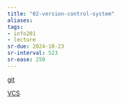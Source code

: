 ```yaml
---
title: "02-version-control-system"
aliases: 
tags: 
- info201
- lecture
sr-due: 2024-10-23
sr-interval: 523
sr-ease: 250
---
```


[git](notes/git.md)

[VCS](notes/version-control-systems.md)
